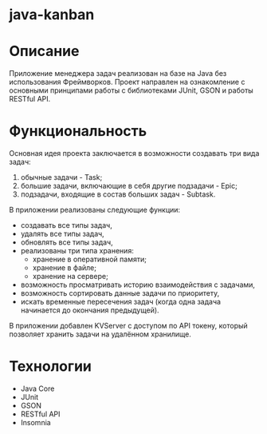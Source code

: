 # java-kanban


# Описание #

Приложение менеджера задач реализован на базе на Java без использования Фреймворков. Проект направлен на ознакомление с основными принципами работы с библиотеками JUnit, GSON и работы RESTful API. 

# Функциональность #

Основная идея проекта заключается в возможности создавать три вида задач: 

1) обычные задачи - Task;
2) большие задачи, включающие в себя другие подзадачи - Epic;
3) подзадачи, входящие в состав больших задач - Subtask.

В приложении реализованы следующие функции: 
* создавать все типы задач,
* удалять все типы задач, 
* обновлять все типы задач, 
* реализованы три типа хранения: 
  * хранение в оперативной памяти;
  * хранение в файле; 
  * хранение на сервере;
* возможность просматривать историю взаимодействия с задачами,
* возможность сортировать данные задачи по приоритету, 
* искать временные пересечения задач (когда одна задача начинается до окончания предыдущей).

В приложении добавлен KVServer с доступом по API токену, который позволяет хранить задачи на удалённом хранилище.

# Технологии #

* Java Core
* JUnit
* GSON
* RESTful API
* Insomnia